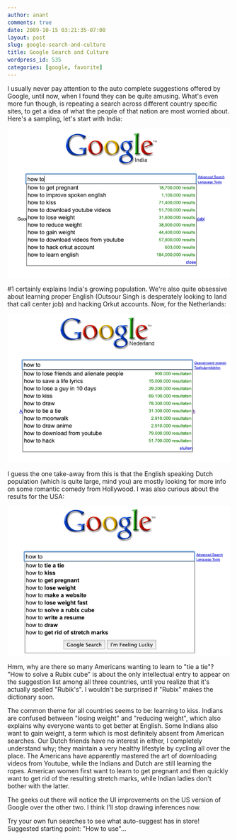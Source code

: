 ```yaml
---
author: anant
comments: true
date: 2009-10-15 03:21:35-07:00
layout: post
slug: google-search-and-culture
title: Google Search and Culture
wordpress_id: 535
categories: [google, favorite]
---
```


I usually never pay attention to the auto complete suggestions offered by Google, until now, when I found they can be quite amusing. What's even more fun though, is repeating a search across different country specific sites, to get a idea of what the people of that nation are most worried about. Here's a sampling, let's start with India:

!["How To" in India](/images/2009/1_in.png)

#1 certainly explains India's growing population. We're also quite obsessive about learning proper English (Outsour Singh is desperately looking to land that call center job) and hacking Orkut accounts. Now, for the Netherlands:

!["How To" in the Netherlands](/images/2009/2_nl.png)

I guess the one take-away from this is that the English speaking Dutch population (which is quite large, mind you) are mostly looking for more info on some romantic comedy from Hollywood. I was also curious about the results for the USA:

!["How To" in the US](/images/2009/3_us.png)

Hmm, why are there so many Americans wanting to learn to "tie a tie"? "How to solve a Rubix cube" is about the only intellectual entry to appear on the suggestion list among all three countries, until you realize that it's actually spelled "Rubik's". I wouldn't be surprised if "Rubix" makes the dictionary soon.

The common theme for all countries seems to be: learning to kiss. Indians are confused between "losing weight" and "reducing weight", which also explains why everyone wants to get better at English. Some Indians also want to gain weight, a term which is most definitely absent from American searches. Our Dutch friends have no interest in either, I completely understand why; they maintain a very healthy lifestyle by cycling all over the place. The Americans have apparently mastered the art of downloading videos from Youtube, while the Indians and Dutch are still learning the ropes. American women first want to learn to get pregnant and then quickly want to get rid of the resulting stretch marks, while Indian ladies don't bother with the latter.

The geeks out there will notice the UI improvements on the US version of Google over the other two. I think I'll stop drawing inferences now.

Try your own fun searches to see what auto-suggest has in store! Suggested starting point: "How to use"...
